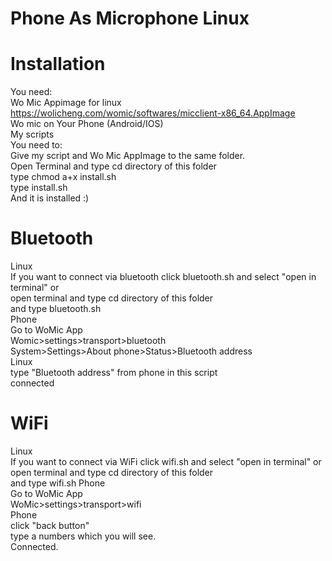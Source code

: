 # Phone As Microphone Linux<br />
# Installation <br />
You need: <br />
Wo Mic Appimage for linux https://wolicheng.com/womic/softwares/micclient-x86_64.AppImage <br />
Wo mic on Your Phone (Android/IOS)<br />
My scripts<br />
You need to: <br />
Give my script and Wo Mic AppImage to the same folder.<br />
Open Terminal and type cd directory of this folder<br />
type chmod a+x install.sh<br />
type install.sh <br />
And it is installed :)<br />
# Bluetooth
Linux <br />
If you want to connect via bluetooth click bluetooth.sh and select "open in terminal" or <br />
open terminal and type cd directory of this folder <br /> 
and type bluetooth.sh <br />
Phone<br />
Go to WoMic App <br />
Womic>settings>transport>bluetooth <br />
System>Settings>About phone>Status>Bluetooth address <br />
Linux<br />
type "Bluetooth address" from phone in this script <br />
connected
# WiFi
Linux<br />
If you want to connect via WiFi click wifi.sh and select "open in terminal" or <br />
open terminal and type cd directory of this folder <br /> 
and type wifi.sh
Phone<br />
Go to WoMic App <br />
WoMic>settings>transport>wifi <br />
Phone <br />
click "back button" <br />
type a numbers which you will see.
<br />Connected.
